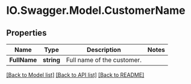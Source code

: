 # IO.Swagger.Model.CustomerName
## Properties

Name | Type | Description | Notes
------------ | ------------- | ------------- | -------------
**FullName** | **string** | Full name of the customer. | 

[[Back to Model list]](../README.md#documentation-for-models) [[Back to API list]](../README.md#documentation-for-api-endpoints) [[Back to README]](../README.md)

